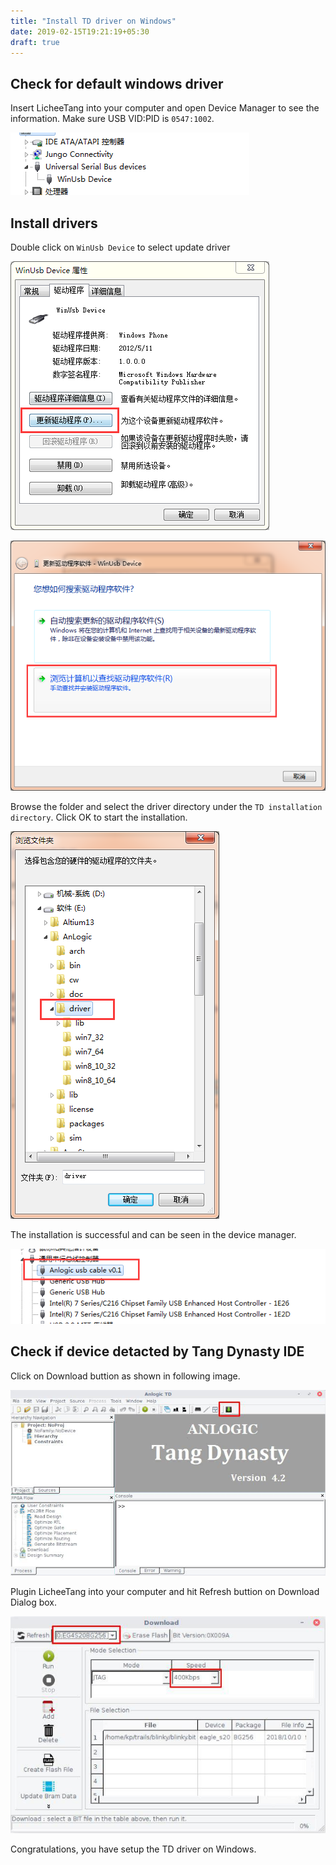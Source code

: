 ```yaml
---
title: "Install TD driver on Windows"
date: 2019-02-15T19:21:19+05:30
draft: true
---
```


## Check for default windows driver

Insert LicheeTang into your computer and open Device Manager to see the information. Make sure USB VID:PID is `0547:1002`.

![device manager](/getting-started/installing-USB-Driver/windows/images/no_driver.png "Check for default windows driver.")

## Install drivers

Double click on `WinUsb Device` to select update driver

![update driver 1](/getting-started/installing-USB-Driver/windows/images/update_driver1.png "Update driver step 1")

![update driver 2](/getting-started/installing-USB-Driver/windows/images/update_driver2.png "Update driver step 2")

Browse the folder and select the driver directory under the `TD installation directory`. Click OK to start the installation.

![Choose driver folder](/getting-started/installing-USB-Driver/windows/images/choosefolder.png "Choose driver folder")

The installation is successful and can be seen in the device manager.

![Install success](/getting-started/installing-USB-Driver/windows/images/installsuccess.png "Install success")

## Check if device detacted by Tang Dynasty IDE

Click on Download buttion as shown in following image.

![TD GUI Mode](/getting-started/installing-USB-Driver/linux/images/87078310026779781.jpg "Tang Dynasty SDK in GUI Mode.")

Plugin LicheeTang into your computer and hit Refresh buttion on Download Dialog box.

![TD Download Dialog](/getting-started/installing-USB-Driver/linux/images/1823555291194601.jpg "Bitstream Download Dialog")

Congratulations, you have setup the TD driver on Windows.
